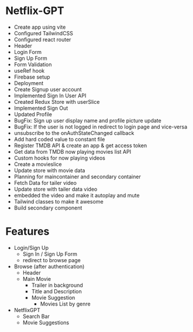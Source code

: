 # Netflix-GPT

- Create app using vite
- Configured TailwindCSS
- Configured react router
- Header
- Login Form
- Sign Up Form
- Form Validation
- useRef hook
- Firebase setup
- Deployment
- Create Signup user account
- Implemented Sign In User API
- Created Redux Store with userSlice
- Implemented Sign Out
- Updated Profile
- BugFix: Sign up user display name and profile picture update
- BugFix: If the user is not logged in redirect to login page and vice-versa
- unsubscribe to the onAuthStateChanged callback
- Add hard coded value to constant file
- Register TMDB API & create an app & get access token
- Get data from TMDB now playing movies list API
- Custom hooks for now playing videos
- Create a movieslice
- Update store with movie data 
- Planning for maincontainer and secondary container
- Fetch Data for tailer video
- Update store with tailer data video
- embedded the video and make it autoplay and mute
- Tailwind classes to make it awesome 
- Build secondary component

# Features

- Login/Sign Up
  - Sign In / Sign Up Form
  - redirect to browse page
- Browse (after authentication)
  - Header
  - Main Movie
    - Trailer in background
    - Title and Description
    - Movie Suggestion
      - Movies List by genre
- NetflixGPT
  - Search Bar
  - Movie Suggestions
